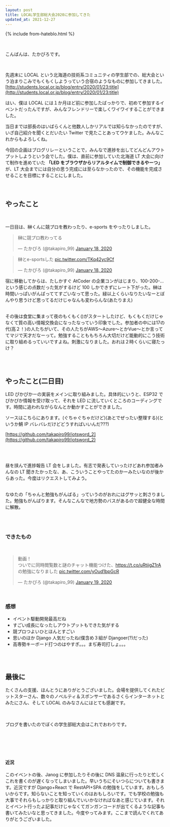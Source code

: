 ```yaml
---
layout: post
title: LOCAL学生部総大会2020に参加してきた
updated_at: 2021-12-27
---
```


{% include from-hateblo.html %}

<br>

こんばんは、たかぴろです。

<br>

先週末に LOCAL という北海道の技術系コミュニティの学生部での、総大会という泊まりこみでもくもくしようっていう合宿のようなものに参加してきました。  
[http://students.local.or.jp/blog/entry/2020/01/23:title](http://students.local.or.jp/blog/entry/2020/01/23:title)

はい、僕は LOCAL には１か月ほど前に参加したばっかりで、初めて参加するイベントだったんですが、みんなフレンドリーで楽しくワイワイすることができました。

当日までは部長のはいばらくんと他数人しかリアルでは知らなかったのですが、いざ自己紹介を聞くとだいたい Twitter で見たことあってウケました。みんなこれからもよろしくね。

今回の企画はブログリレーということで，みんなで進捗を出してどんどんアウトプットしようという会でした。僕は、直前に参加していた北海道 LT 大会に向けて制作を進めていた **「LED をブラウザからリアルタイムで制御できるやーつ」** が、LT 大会までには自分の思う完成には至らなかったので、その機能を完成させることを目標にすることにしました。  
<br><br>

## やったこと

<br>

一日目は、榊くんに競プロを教わったり、e-sports をやったりしました。

<blockquote class="twitter-tweet"><p lang="ja" dir="ltr">榊に競プロ教わってる</p>&mdash; たかぴろ (@takapiro_99) <a href="https://twitter.com/takapiro_99/status/1218466020983111680?ref_src=twsrc%5Etfw">January 18, 2020</a></blockquote> <script async src="https://platform.twitter.com/widgets.js" charset="utf-8"></script>

<blockquote class="twitter-tweet"><p lang="ja" dir="ltr">榊とe-sportsした <a href="https://t.co/TKq42yc9Cf">pic.twitter.com/TKq42yc9Cf</a></p>&mdash; たかぴろ (@takapiro_99) <a href="https://twitter.com/takapiro_99/status/1218468921554006016?ref_src=twsrc%5Etfw">January 18, 2020</a></blockquote> <script async src="https://platform.twitter.com/widgets.js" charset="utf-8"></script>

宿に移動してからは、たしかすぐ AtCoder の企業コンがはじまり、100-200-...という感じの点数だった気がするけど 100 しかできずにレート下がった。榊は時間いっぱいがんばっててすごいなって思った。緑以上くらいなりたいなーとぼんやり思うけど思ってるだけじゃなんも変わらんな(あたりまえ)

<br>
その後は食堂に集まって夜のもくもく()がスタートしたけど、もくもくだけじゃなくて質の高い情報交換会になったなっていう印象でした。参加者の中には17の代(高２！)の人たちがいて、その人たちがAWS～Azure～とかVue～とか言っててマジで天才だなーって。勉強することももちろん大切だけど能動的にこう技術に取り組めるっていいですよね。刺激になりました。おれは２時くらいに寝たっけ？

<br><br>

## やったこと(二日目)

LED ぴかぴかーの実装をメインに取り組みました。具体的にいうと、ESP32 でぴかぴか情報を受け取って、それを LED に流していくところのコーディングです。時間に追われながらなんとか動かすことができました。

ソースはこちらにあります。(ぐちゃぐちゃだけど)(あとでぜったい整理する)(というか鯖 IP バレバレだけどどうすればいいんだ???)

[https://github.com/takapiro99/iotsword_2](https://github.com/takapiro99/iotsword_2)

<br>
<br>

昼を挟んで進捗報告 LT 会をしました。有志で発表していったけどあれ参加者みんなの LT 聞きたかったな、あ、こういうことやってたのかーみたいなのが後からあった。今度はリクエストしてみよう。  
<br>

なゆたの「ちゃんと勉強もがんばる」っていうのがおれにはグサッと刺さりました。勉強もがんばります。そんなこんなで地方勢のバスがあるので超健全な時間に解散。

<br><br>

### できたもの

<br>
<blockquote class="twitter-tweet"><p lang="ja" dir="ltr">動画！<br>ついでに同時閲覧数と謎のチャット機能つけた、<a href="https://t.co/uRtiigZ1rA">https://t.co/uRtiigZ1rA</a>の勉強になりました <a href="https://t.co/yOud1bpGcR">pic.twitter.com/yOud1bpGcR</a></p>&mdash; たかぴろ (@takapiro_99) <a href="https://twitter.com/takapiro_99/status/1218924116331286528?ref_src=twsrc%5Etfw">January 19, 2020</a></blockquote> <script async src="https://platform.twitter.com/widgets.js" charset="utf-8"></script>
<br>

### 感想

- イベント駆動開発最高だね
- すごい成長になったしアウトプットもできた気がする
- 競プロつよいひとほんとすごい
- 思いのほか Django 人気だったね(僕含め３組が Djangoer(?)だった)
- 高専勢キーボード打つのはやすぎ。。。まぢ寿司打しょ。。。

<br><br>

## 最後に

たくさんの支援、ほんとうにありがとうございました。会場を提供してくれたビットスターさん、数々のノベルティ＆スポンサーであるさくらインターネットとみたにさん、そして LOCAL のみなさんにはとても感謝です。

<br><br>
ブログを書いたのでぼくの学生部総大会はこれでおわりです。

## <br><br>

#### 近況

このイベントの後、Janog に参加したりその後に DNS 温泉に行ったりと忙しくこれを書くのが遅くなってしまいました。早いうちにそいつらについても書きます。近況ですが Django+React で RestAPI+SPA の勉強をしています。おもしろいからです。知らないことを知っていくのはおもしろいです。でも学校の勉強も大事でそれらもしっかりと取り組んでいいかなければなあと感じています。それとイベント行ったよ記事だけじゃなくてガンガンコードが出てくるような記事も書いてみたいなと思ってきました。今度やってみます。ここまで読んでくれてありがとうございました。
